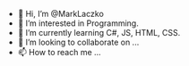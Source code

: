 - 👋 Hi, I’m @MarkLaczko
- 👀 I’m interested in Programming.
- 🌱 I’m currently learning C#, JS, HTML, CSS.
- 💞️ I’m looking to collaborate on ...
- 📫 How to reach me ...

<!---
MarkLaczko/MarkLaczko is a ✨ special ✨ repository because its `README.md` (this file) appears on your GitHub profile.
You can click the Preview link to take a look at your changes.
--->
